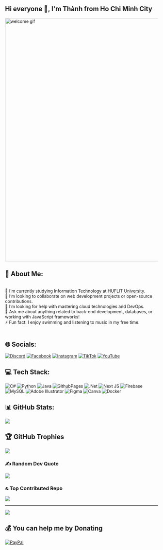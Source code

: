 <h2 >Hi everyone 👋, I'm Thành from Ho Chi Minh City</h2>
<p>
  <img src="https://i.giphy.com/media/v1.Y2lkPTc5MGI3NjExODRzcTJjNWtsb2p3OW54OGh1d3A3eXVtd2ZkMHVwZnh4Y2FsdGY5cSZlcD12MV9pbnRlcm5hbF9naWZfYnlfaWQmY3Q9Zw/2IudUHdI075HL02Pkk/giphy.gif" 
  alt="welcome gif" style="width:800px;height:auto;display:block;margin:auto;" />
</p>
<h2 > 💫 About Me: </h2>
<br> 🌱 I'm currently studying Information Technology at <a target="_blank" href="https://youtu.be/f0UeKenwWf8?si=g96TfKXKmu6LDwdI">HUFLIT University</a>.<br>👯 I’m looking to collaborate on web development projects or open-source contributions.<br>🤝 I’m looking for help with mastering cloud technologies and DevOps.<br>💬 Ask me about anything related to back-end development, databases, or working with JavaScript frameworks!<br>⚡ Fun fact: I enjoy swimming and listening to music in my free time.<br><br>


## 🌐 Socials:
[![Discord](https://img.shields.io/badge/Discord-%237289DA.svg?logo=discord&logoColor=white)](https://discord.gg/thanhlam1960) [![Facebook](https://img.shields.io/badge/Facebook-%231877F2.svg?logo=Facebook&logoColor=white)](https://www.facebook.com/profile.php?id=100009834032187&mibextid=ZbWKwL) [![Instagram](https://img.shields.io/badge/Instagram-%23E4405F.svg?logo=Instagram&logoColor=white)](https://instagram.com/ltthanh1104) [![TikTok](https://img.shields.io/badge/TikTok-%23000000.svg?logo=TikTok&logoColor=white)](https://tiktok.com/@ltthanh1107) [![YouTube](https://img.shields.io/badge/YouTube-%23FF0000.svg?logo=YouTube&logoColor=white)](https://youtube.com/@30-LamTuanThanh-12A8) 

## 💻 Tech Stack:
![C#](https://img.shields.io/badge/c%23-%23239120.svg?style=plastic&logo=csharp&logoColor=white) ![Python](https://img.shields.io/badge/python-3670A0?style=plastic&logo=python&logoColor=ffdd54) ![Java](https://img.shields.io/badge/java-%23ED8B00.svg?style=plastic&logo=openjdk&logoColor=white) ![GithubPages](https://img.shields.io/badge/github%20pages-121013?style=plastic&logo=github&logoColor=white) ![.Net](https://img.shields.io/badge/.NET-5C2D91?style=plastic&logo=.net&logoColor=white) ![Next JS](https://img.shields.io/badge/Next-black?style=plastic&logo=next.js&logoColor=white) ![Firebase](https://img.shields.io/badge/firebase-a08021?style=plastic&logo=firebase&logoColor=ffcd34) ![MySQL](https://img.shields.io/badge/mysql-4479A1.svg?style=plastic&logo=mysql&logoColor=white) ![Adobe Illustrator](https://img.shields.io/badge/adobe%20illustrator-%23FF9A00.svg?style=plastic&logo=adobe%20illustrator&logoColor=white) ![Figma](https://img.shields.io/badge/figma-%23F24E1E.svg?style=plastic&logo=figma&logoColor=white) ![Canva](https://img.shields.io/badge/Canva-%2300C4CC.svg?style=plastic&logo=Canva&logoColor=white) ![Docker](https://img.shields.io/badge/docker-%230db7ed.svg?style=plastic&logo=docker&logoColor=white)
## 📊 GitHub Stats:
![](https://github-readme-streak-stats.herokuapp.com/?user=Thanh&theme=default&hide_border=false)<br/>

## 🏆 GitHub Trophies
![](https://github-profile-trophy.vercel.app/?username=Thanh&theme=dark&no-frame=false&no-bg=false&margin-w=4)

### ✍️ Random Dev Quote
![](https://quotes-github-readme.vercel.app/api?type=horizontal&theme=dark)

### 🔝 Top Contributed Repo
![](https://github-contributor-stats.vercel.app/api?username=Thanh&limit=5&theme=dark&combine_all_yearly_contributions=true)

---
[![](https://visitcount.itsvg.in/api?id=Thanh&icon=0&color=0)](https://visitcount.itsvg.in)

  ## 💰 You can help me by Donating
  [![PayPal](https://img.shields.io/badge/PayPal-00457C?style=for-the-badge&logo=paypal&logoColor=white)](https://paypal.me/LamTuanThanh) 

  

